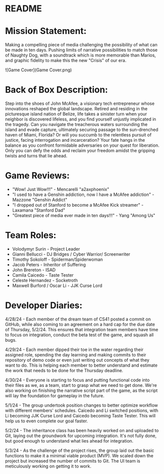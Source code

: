 # README


# Mission Statement:
Making a compelling piece of media challenging the possibility of what can be made in ten days. Pushing limits of narrative possibilities to match those of Naughty Dog, with a soundtrack which is more memorable than Marios, and graphic fidelity to make this the new "Crisis" of our era.

![Game Cover](Game Cover.png)

# Back of Box Description:
Step into the shoes of John McAfee, a visionary tech entrepreneur whose innovations reshaped the global landscape. Retired and residing in the picturesque island nation of Belize, life takes a sinister turn when your neighbor is discovered lifeless, and you find yourself unjustly implicated in the tragedy. Can you navigate the treacherous waters surrounding the island and evade capture, ultimately securing passage to the sun-drenched haven of Miami, Florida? Or will you succumb to the relentless pursuit of justice, facing interrogation and incarceration? Your fate hangs in the balance as you confront formidable adversaries on your quest for liberation. Only you can defy the odds and reclaim your freedom amidst the gripping twists and turns that lie ahead.

# Game Reviews: 
- "Wow! Just Wow!!!" - Mencarelli "a2axphoenix"
- "I used to have a Genshin addiction, now I have a McAfee addiction" - Mazzone "Genshin Addict"
- "I dropped out of Stanford to become a McAfee Kick streamer" - Laxamana "Stanford Dad"
- "Greatest piece of media ever made in ten days!!!" - Yang "Among Us"


# Team Roles:
- Volodymyr Surin - Project Leader
- Gianni Bellucci - DJ Bridges / Cyber Warrior/ Screenwriter
- Timothy Sokoloff - Spiderman/Spiderwoman
- Jacob Peters - Inheritor of Suffering
- John Brereton - ISAD
- Camila Caicedo - Taste Tester
- Celeste Hernandez - Socketroth
- Maxwell Burford / Oscar Li - JJK Curse Lord

# Developer Diaries:
4/28/24 - Each member of the dream team of CS41 posted a commit on GitHub, while also coming to an agreement on a hard cap for the due date of Thursday, 5/2/24. This ensures that integration team members have time to focus on integration, conduct the beta test of the game, and squash all bugs.

4/29/24 - Each member dipped their toe in the water regarding their assigned role, spending the day learning and making commits to their repository of demo code or even just writing out concepts of what they want to do. This is helping each member to better understand and estimate the work that needs to be done for the Thursday deadline.

4/30/24 - Everyone is starting to focus and putting functional code into their files as we, as a team, start to grasp what we need to get done. We're also working on finishing the narrative script part of the game, as the script will lay the foundation for gameplay in the future.

5/1/24 - The group undertook position changes to better optimize workflow with different members' schedules. Caicedo and Li switched positions, with Li becoming JJK Curse Lord and Caicedo becoming Taste Tester. This will help us to even complete our goal faster.

5/2/24 - The inheritance class has been heavily worked on and uploaded to Git, laying out the groundwork for upcoming integration. It's not fully done, but good enough to understand what lies ahead for integration.

5/3/24 - As the challenge of the project rises, the group laid out the basic functions to make it a minimal viable product (MVP). We scaled down the project but increased the number of commits to Git. The UI team is meticulously working on getting it to work. 














